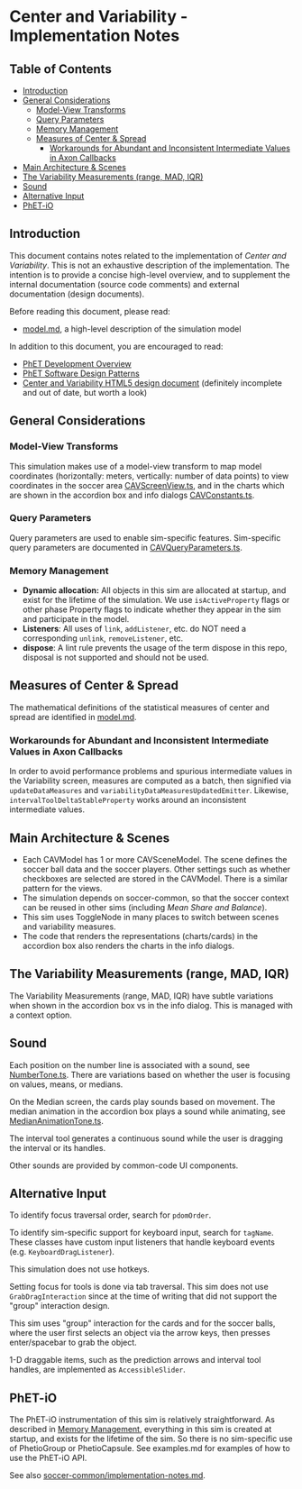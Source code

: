 # Center and Variability - Implementation Notes

## Table of Contents

- [Introduction](#introduction)
- [General Considerations](#general-considerations)
  - [Model-View Transforms](#model-view-transforms)
  - [Query Parameters](#query-parameters)
  - [Memory Management](#memory-management)
  - [Measures of Center & Spread](#measures-of-center--spread)
    - [Workarounds for Abundant and Inconsistent Intermediate Values in Axon Callbacks](#workarounds-for-abundant-and-inconsistent-intermediate-values-in-axon-callbacks)
- [Main Architecture & Scenes](#main-architecture--scenes)
- [The Variability Measurements (range, MAD, IQR)](#the-variability-measurements-range-mad-iqr)
- [Sound](#sound)
- [Alternative Input](#alternative-input)
- [PhET-iO](#phet-io)

## Introduction

This document contains notes related to the implementation of _Center and Variability_. This is not an exhaustive description of the implementation. The intention is to provide a concise high-level overview, and to supplement the internal documentation (source code comments) and external documentation (design documents).

Before reading this document, please read:

- [model.md](https://github.com/phetsims/center-and-variability/blob/main/doc/model.md), a high-level description of the simulation model

In addition to this document, you are encouraged to read:

- [PhET Development Overview](https://github.com/phetsims/phet-info/blob/main/doc/phet-development-overview.md)
- [PhET Software Design Patterns](https://github.com/phetsims/phet-info/blob/main/doc/phet-software-design-patterns.md)
- [Center and Variability HTML5 design document](https://docs.google.com/document/d/19OG6qtThtkH89zCQmkIckM6ZKV8W1zkCT0ZghXKcL9U/edit#) (definitely incomplete and out of date, but worth a look)

## General Considerations

### Model-View Transforms

This simulation makes use of a model-view transform to map model coordinates (horizontally: meters, vertically: number of data points) to view coordinates in the soccer area [CAVScreenView.ts](https://github.com/phetsims/center-and-variability/blob/main/js/common/view/CAVScreenView.ts), and in the charts which are shown in the accordion box and info dialogs [CAVConstants.ts](../js/common/CAVConstants.ts).

### Query Parameters

Query parameters are used to enable sim-specific features. Sim-specific query parameters are documented in [CAVQueryParameters.ts](https://github.com/phetsims/center-and-variability/blob/main/js/common/view/CAVQueryParameters.ts).

### Memory Management

- **Dynamic allocation:** All objects in this sim are allocated at startup, and exist for the lifetime of the simulation. We use `isActiveProperty` flags or other phase Property flags to indicate whether they appear in the sim and participate in the model.
- **Listeners**: All uses of `link`, `addListener`, etc. do NOT need a corresponding `unlink`, `removeListener`, etc.
- **dispose**: A lint rule prevents the usage of the term dispose in this repo, disposal is not supported and should not be used.

## Measures of Center & Spread

The mathematical definitions of the statistical measures of center and spread are identified in [model.md](./model.md).

### Workarounds for Abundant and Inconsistent Intermediate Values in Axon Callbacks

In order to avoid performance problems and spurious intermediate values in the Variability screen, measures are computed as a batch, then signified via `updateDataMeasures` and `variabilityDataMeasuresUpdatedEmitter`. Likewise, `intervalToolDeltaStableProperty` works around an inconsistent intermediate values.

## Main Architecture & Scenes

- Each CAVModel has 1 or more CAVSceneModel. The scene defines the soccer ball data and the soccer players. Other settings such as whether checkboxes are selected are stored in the CAVModel. There is a similar pattern for the views.
- The simulation depends on soccer-common, so that the soccer context can be reused in other sims (including _Mean Share and Balance_).
- This sim uses ToggleNode in many places to switch between scenes and variability measures.
- The code that renders the representations (charts/cards) in the accordion box also renders the charts in the info dialogs.

## The Variability Measurements (range, MAD, IQR)

The Variability Measurements (range, MAD, IQR) have subtle variations when shown in the accordion box vs in the info dialog. This is managed with a context option.

## Sound

Each position on the number line is associated with a sound, see [NumberTone.ts](../js/common/model/NumberTone.ts). There are variations based on whether the user is focusing on values, means, or medians.

On the Median screen, the cards play sounds based on movement. The median animation in the accordion box plays a sound while animating, see [MedianAnimationTone.ts](../js/median/view/MedianAnimationTone.ts).

The interval tool generates a continuous sound while the user is dragging the interval or its handles.

Other sounds are provided by common-code UI components.

## Alternative Input

To identify focus traversal order, search for `pdomOrder`.

To identify sim-specific support for keyboard input, search for `tagName`. These classes have custom input listeners that handle keyboard events (e.g. `KeyboardDragListener`).

This simulation does not use hotkeys.

Setting focus for tools is done via tab traversal. This sim does not use `GrabDragInteraction` since at the time of writing that did not support the "group" interaction design.

This sim uses "group" interaction for the cards and for the soccer balls, where the user first selects an object via the arrow keys, then presses enter/spacebar to grab the object.

1-D draggable items, such as the prediction arrows and interval tool handles, are implemented as `AccessibleSlider`.

## PhET-iO

The PhET-iO instrumentation of this sim is relatively straightforward. As described in [Memory Management](#memory-management), everything in this sim is created at startup, and exists for the lifetime of the sim. So there is no sim-specific use of PhetioGroup or PhetioCapsule. See examples.md for examples of how to use the PhET-iO API.

See also [soccer-common/implementation-notes.md](https://github.com/phetsims/soccer-common/blob/main/doc/implementation-notes.md).
